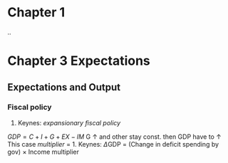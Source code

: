 
# Chapter 1
 ..
# Chapter 3 Expectations
## Expectations and Output
### Fiscal policy
1. Keynes: *expansionary fiscal policy*

$GDP = C + I + G + EX - IM$
G &uarr; and other stay const. then GDP have to &uarr;
This case *multiplier* = 1.
Keynes: $\Delta$GDP = (Change in deficit spending by gov) $\times$ Income multiplier
<!--stackedit_data:
eyJoaXN0b3J5IjpbLTM5NTc3NjE2MiwxMjEyNDI1NzQwLDgwMT
EzNDA0NiwxMjI1MTA3MzI1XX0=
-->